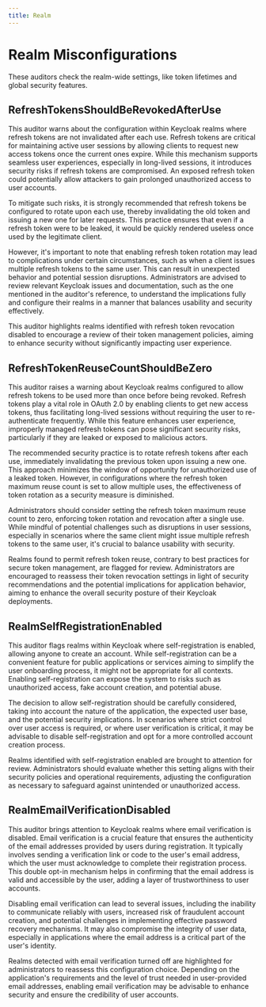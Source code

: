 ```yaml
---
title: Realm
---
```


# Realm Misconfigurations
These auditors check the realm-wide settings, like token lifetimes and global security features. 

## RefreshTokensShouldBeRevokedAfterUse

This auditor warns about the configuration within Keycloak realms where refresh tokens are not invalidated after each use.
Refresh tokens are critical for maintaining active user sessions by allowing clients to request new access tokens once the current ones expire.
While this mechanism supports seamless user experiences, especially in long-lived sessions, it introduces security risks if refresh tokens are compromised.
An exposed refresh token could potentially allow attackers to gain prolonged unauthorized access to user accounts.

To mitigate such risks, it is strongly recommended that refresh tokens be configured to rotate upon each use, thereby invalidating the old token and issuing a new one for later requests.
This practice ensures that even if a refresh token were to be leaked, it would be quickly rendered useless once used by the legitimate client.

However, it's important to note that enabling refresh token rotation may lead to complications under certain circumstances, such as when a client issues multiple refresh tokens to the same user.
This can result in unexpected behavior and potential session disruptions.
Administrators are advised to review relevant Keycloak issues and documentation, such as the one mentioned in the auditor's reference, to understand the implications fully and configure their realms in a manner that balances usability and security effectively.

This auditor highlights realms identified with refresh token revocation disabled to encourage a review of their token management policies, aiming to enhance security without significantly impacting user experience.

## RefreshTokenReuseCountShouldBeZero

This auditor raises a warning about Keycloak realms configured to allow refresh tokens to be used more than once before being revoked.
Refresh tokens play a vital role in OAuth 2.0 by enabling clients to get new access tokens, thus facilitating long-lived sessions without requiring the user to re-authenticate frequently.
While this feature enhances user experience, improperly managed refresh tokens can pose significant security risks, particularly if they are leaked or exposed to malicious actors.

The recommended security practice is to rotate refresh tokens after each use, immediately invalidating the previous token upon issuing a new one.
This approach minimizes the window of opportunity for unauthorized use of a leaked token.
However, in configurations where the refresh token maximum reuse count is set to allow multiple uses, the effectiveness of token rotation as a security measure is diminished.

Administrators should consider setting the refresh token maximum reuse count to zero, enforcing token rotation and revocation after a single use.
While mindful of potential challenges such as disruptions in user sessions, especially in scenarios where the same client might issue multiple refresh tokens to the same user, it's crucial to balance usability with security.

Realms found to permit refresh token reuse, contrary to best practices for secure token management, are flagged for review.
Administrators are encouraged to reassess their token revocation settings in light of security recommendations and the potential implications for application behavior, aiming to enhance the overall security posture of their Keycloak deployments.

## RealmSelfRegistrationEnabled

This auditor flags realms within Keycloak where self-registration is enabled, allowing anyone to create an account.
While self-registration can be a convenient feature for public applications or services aiming to simplify the user onboarding process, it might not be appropriate for all contexts.
Enabling self-registration can expose the system to risks such as unauthorized access, fake account creation, and potential abuse.

The decision to allow self-registration should be carefully considered, taking into account the nature of the application, the expected user base, and the potential security implications.
In scenarios where strict control over user access is required, or where user verification is critical, it may be advisable to disable self-registration and opt for a more controlled account creation process.

Realms identified with self-registration enabled are brought to attention for review.
Administrators should evaluate whether this setting aligns with their security policies and operational requirements, adjusting the configuration as necessary to safeguard against unintended or unauthorized access.

## RealmEmailVerificationDisabled

This auditor brings attention to Keycloak realms where email verification is disabled.
Email verification is a crucial feature that ensures the authenticity of the email addresses provided by users during registration.
It typically involves sending a verification link or code to the user's email address, which the user must acknowledge to complete their registration process.
This double opt-in mechanism helps in confirming that the email address is valid and accessible by the user, adding a layer of trustworthiness to user accounts.

Disabling email verification can lead to several issues, including the inability to communicate reliably with users, increased risk of fraudulent account creation, and potential challenges in implementing effective password recovery mechanisms.
It may also compromise the integrity of user data, especially in applications where the email address is a critical part of the user's identity.

Realms detected with email verification turned off are highlighted for administrators to reassess this configuration choice.
Depending on the application's requirements and the level of trust needed in user-provided email addresses, enabling email verification may be advisable to enhance security and ensure the credibility of user accounts.
